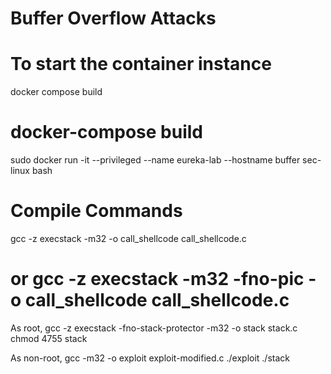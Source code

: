 # Buffer Overflow Attacks

# To start the container instance
docker compose build
# docker-compose build
sudo docker run -it --privileged --name eureka-lab --hostname buffer sec-linux bash




# Compile Commands
gcc -z execstack -m32 -o call_shellcode call_shellcode.c
# or gcc -z execstack -m32 -fno-pic -o call_shellcode call_shellcode.c

As root,
gcc -z execstack -fno-stack-protector -m32 -o stack stack.c
chmod 4755 stack

As non-root,
gcc -m32 -o exploit exploit-modified.c
./exploit
./stack